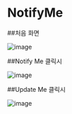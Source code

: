 # NotifyMe


##처음 화면

![image](https://user-images.githubusercontent.com/83248175/125028509-1cb80a80-e0c3-11eb-901d-2545f2ffbc5c.png)


##Notify Me 클릭시

![image](https://user-images.githubusercontent.com/83248175/125028530-2b062680-e0c3-11eb-84b3-f20ee7d905a3.png)



##Update Me 클릭시

![image](https://user-images.githubusercontent.com/83248175/125028562-3bb69c80-e0c3-11eb-86b5-347ea5ed0bed.png)
